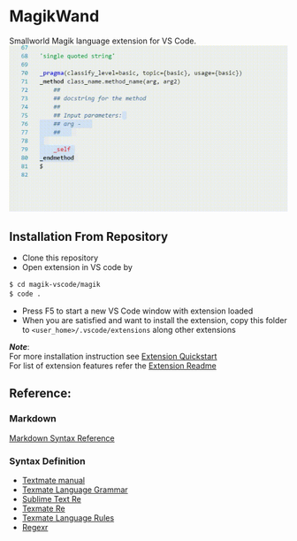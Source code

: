 # MagikWand

Smallworld Magik language extension for VS Code.
![NJN Magik Wand](img/njn_magik_wand_snippets.gif)

## Installation From Repository

- Clone this repository
- Open extension in VS code by 

```bash
$ cd magik-vscode/magik
$ code .
``` 

- Press F5 to start a new VS Code window with extension loaded
- When you are satisfied and want to install the extension, copy this folder to ```<user_home>/.vscode/extensions``` along other extensions

***Note***:   
    For more installation instruction see [Extension Quickstart](./magik/vsc-extension-quickstart.md)  
    For list of extension features refer the [Extension Readme](./magik/README.md)  

## Reference:

### Markdown

[Markdown Syntax Reference](https://help.github.com/articles/markdown-basics/)

### Syntax Definition 

- [Textmate manual](http://manual.macromates.com/en/)
- [Texmate Language Grammar](http://manual.macromates.com/en/language_grammars#naming_conventions)
- [Sublime Text Re](https://github.com/dmikalova/sublime-cheat-sheets/blob/master/cheat-sheets/Regular%20Expressions.cheatsheet)
- [Texmate Re](http://manual.macromates.com/en/regular_expressions#syntax_oniguruma)
- [Texmate Language Rules](http://manual.macromates.com/en/language_grammars#language_rules)
- [Regexr](http://www.regexr.com/)
